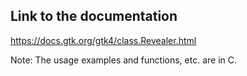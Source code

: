 ## Link to the documentation

<https://docs.gtk.org/gtk4/class.Revealer.html>

Note: The usage examples and functions, etc. are in C.
